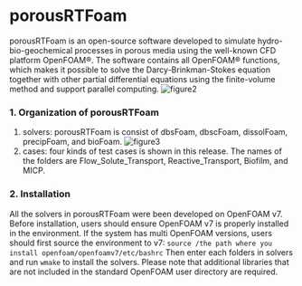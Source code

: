 # porousRTFoam
porousRTFoam is an open-source software developed to simulate hydro-bio-geochemical processes in porous media using the well-known CFD platform OpenFOAM®. The software contains all OpenFOAM® functions, which makes it possible to solve the Darcy-Brinkman-Stokes equation together with other partial differential equations using the finite-volume method and support parallel computing. 
![figure2](https://github.com/LiXueying0309/porousRTFoam/figure2.png)


### 1. Organization of porousRTFoam
1. solvers: porousRTFoam is consist of dbsFoam, dbscFoam, dissolFoam, precipFoam, and bioFoam. 
![figure3](https://github.com/LiXueying0309/porousRTFoam/figure3.png)
2. cases: four kinds of test cases is shown in this release. The names of the folders are Flow_Solute_Transport, Reactive_Transport, Biofilm, and MICP.

### 2. Installation
All the solvers in porousRTFoam were been developed on OpenFOAM v7. Before installation, users should ensure OpenFOAM v7 is properly installed in the environment.
If the system has multi OpenFOAM versions, users should first source the environment to v7:
```source /the path where you install openfoam/openfoamv7/etc/bashrc```
Then enter each folders in solvers and run ```wmake``` to install the solvers.
Please note that additional libraries that are not included in the standard OpenFOAM user directory are required.

